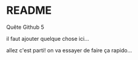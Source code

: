 # README
Quête Github 5

il faut ajouter quelque chose ici...

allez c'est parti!
on va essayer de faire ça rapido...
